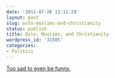 ```yaml
---
date: '2011-07-26 13:11:29'
layout: post
slug: oslo-muslims-and-christianity
status: publish
title: Oslo, Muslims, and Christianity
wordpress_id: '31505'
categories:
- Politics
---
```


[Too sad to even be funny.](http://www.slate.com/id/2299967/)
